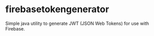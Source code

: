 firebasetokengenerator
======================

Simple java utility to generate JWT (JSON Web Tokens) for use with Firebase.